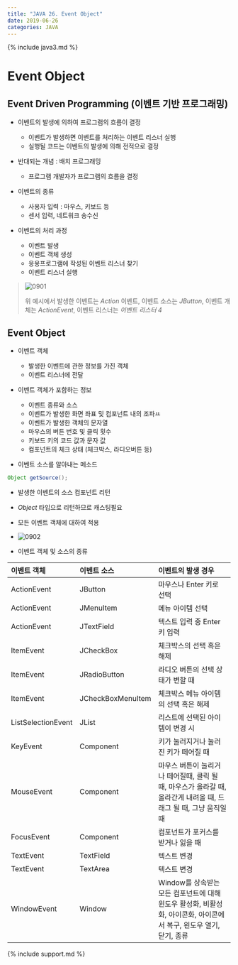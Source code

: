 ```yaml
---
title: "JAVA 26. Event Object"
date: 2019-06-26
categories: JAVA
---
```


{% include java3.md %}

# Event Object

## Event Driven Programming (이벤트 기반 프로그래밍)

* 이벤트의 발생에 의하여 프로그램의 흐름이 결정
  * 이벤트가 발생하면 이벤트를 처리하는 이벤트 리스너 실행
  * 실행될 코드는 이벤트의 발생에 의해 전적으로 결정
* 반대되는 개념 : 배치 프로그래밍
  * 프로그램 개발자가 프로그램의 흐름을 결정
* 이벤트의 종류
  * 사용자 입력 : 마우스, 키보드 등
  * 센서 입력, 네트워크 송수신
  
* 이벤트의 처리 과정
  * 이벤트 발생
  * 이벤트 객체 생성
  * 응용프로그램에 작성된 이벤트 리스너 찾기
  * 이벤트 리스너 실행
  
> ![0901](https://user-images.githubusercontent.com/26007107/60147599-06ef8980-9809-11e9-8b78-937355353de0.png)
> 
> 위 예시에서 발생한 이벤트는 *Action* 이벤트, 이벤트 소스는 *JButton*, 이벤트 개체는 *ActionEvent*, 이벤트 리스너는 *이벤트 리스터 4*


## Event Object

* 이벤트 객체
  * 발생한 이벤트에 관한 정보를 가진 객체
  * 이벤트 리스너에 전달
* 이벤트 객체가 포함하는 정보
  * 이벤트 종류와 소스
  * 이벤트가 발생한 화면 좌표 및 컴포넌트 내의 조파ㅛ
  * 이벤트가 발생한 객체의 문자열
  * 마우스의 버튼 번호 및 클릭 횟수
  * 키보드 키의 코드 값과 문자 값
  * 컴포넌트의 체크 상태 (체크박스, 라디오버튼 등)

* 이벤트 소스를 알아내는 메소드

~~~java
Object getSource();
~~~
  
  * 발생한 이벤트의 소스 컴포넌트 리턴
  * *Object* 타입으로 리턴하므로 캐스팅필요
  * 모든 이벤트 객체에 대하여 적용
  * ![0902](https://user-images.githubusercontent.com/26007107/60147783-b4fb3380-9809-11e9-96bf-44a9e62e9fa9.png)

* 이벤트 객체 및 소스의 종류

이벤트 객체 | 이벤트 소스 | 이벤트의 발생 경우
:---|:---|:---
ActionEvent | JButton | 마우스나 Enter 키로 선택
ActionEvent | JMenuItem | 메뉴 아이템 선택
ActionEvent | JTextField | 텍스트 입력 중 Enter 키 입력
ItemEvent | JCheckBox | 체크박스의 선택 혹은 해제
ItemEvent | JRadioButton | 라디오 버튼의 선택 상태가 변할 때
ItemEvent | JCheckBoxMenuItem | 체크박스 메뉴 아이템의 선택 혹은 해제
ListSelectionEvent | JList | 리스트에 선택된 아이템이 변경 시
KeyEvent | Component | 키가 눌러지거나 눌러진 키가 떼어질 때
MouseEvent | Component | 마우스 버튼이 눌리거나 떼어질때, 클릭 될 때, 마우스가 올라갈 때, 올라간게 내려올 때, 드래그 될 때, 그냥 움직일 때
FocusEvent | Component | 컴포넌트가 포커스를 받거나 잃을 때
TextEvent | TextField | 텍스트 변경
TextEvent | TextArea | 텍스트 변경
WindowEvent | Window | Window를 상속받는 모든 컴포넌트에 대해 윈도우 활성화, 비활성화, 아이콘화, 아이콘에서 복구, 왼도우 열기, 닫기, 종류

 
{% include support.md %}
